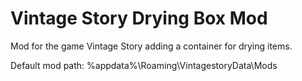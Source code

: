 # Vintage Story Drying Box Mod
Mod for the game Vintage Story adding a container for drying items.<br>

Default mod path: %appdata%\Roaming\VintagestoryData\Mods
